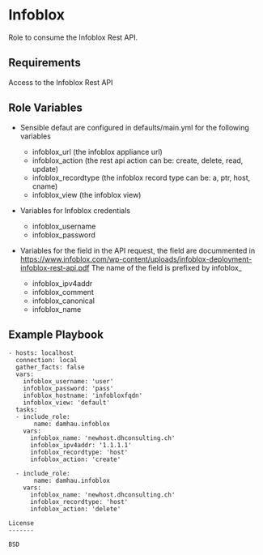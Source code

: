 Infoblox
=========

Role to consume the Infoblox Rest API.

Requirements
------------

Access to the Infoblox Rest API

Role Variables
--------------

- Sensible defaut are configured in defaults/main.yml for the following variables
  - infoblox_url (the infoblox appliance url)
  - infoblox_action (the rest api action can be: create, delete, read, update)
  - infoblox_recordtype (the infoblox record type can be: a, ptr, host, cname)
  - infoblox_view (the infoblox view)

- Variables for Infoblox credentials
  - infoblox_username
  - infoblox_password

- Variables for the field in the API request, the field are docummented in      
  https://www.infoblox.com/wp-content/uploads/infoblox-deployment-infoblox-rest-api.pdf
  The name of the field is prefixed by infoblox_
  - infoblox_ipv4addr
  - infoblox_comment
  - infoblox_canonical
  - infoblox_name


Example Playbook
----------------

```
- hosts: localhost
  connection: local
  gather_facts: false
  vars:
    infoblox_username: 'user'
    infoblox_password: 'pass'
    infoblox_hostname: 'infobloxfqdn'
    infoblox_view: 'default'
  tasks:
  - include_role:
       name: damhau.infoblox
    vars:
      infoblox_name: 'newhost.dhconsulting.ch'
      infoblox_ipv4addr: '1.1.1.1'
      infoblox_recordtype: 'host'
      infoblox_action: 'create'

  - include_role:
       name: damhau.infoblox
    vars:
      infoblox_name: 'newhost.dhconsulting.ch'
      infoblox_recordtype: 'host'
      infoblox_action: 'delete'

License
-------

BSD